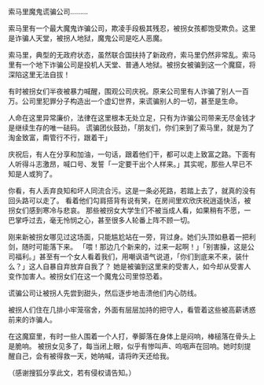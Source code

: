 索马里魔鬼谎骗公司.........

索马里有一个最大魔鬼诈骗公司，欺凌手段极其残忍，被拐女孩都饱受欺负。这里是诈骗人天堂，被拐人地狱，魔鬼公司是吃人恶魔。

索马里，典型的无政府状态，虽然联合国扶持了新政府，索马里仍然非常乱。索马里有一个地下诈骗公司是投机人天堂、普通人地狱。被拐女被骗到这一个魔窟，将深陷这里无法自拔！

有时被拐女们半夜被暴力喊醒，围观公司庆祝。原来公司里有人诈骗了别人一百万。公司里犯罪分子构造出一个虚幻世界，来谎骗别人的一切，甚至是生命。

人命在这里异常廉价，法律在这里根本无处立足，只有为诈骗公司带来无尽金钱才是继续生存的唯一砝码。
谎骗团伙鼓劲，「朋友们，你们来到了索马里，就是为了淘金致富，甭管行不行，跟着干」

庆祝后，有人在分享和加油，一句话，跟着他们干，都可以走上致富之路。下面有人听得斗志激昂，喊口号、发誓「一定要干出个人样来。」其实呢，那些人早已不知是人或狗了。

你看，有人丢弃良知和坏人同流合污。这是一条必死路，若踏上去了，就真的没有回头路可以走了。
看着他们勾肩搭背有说有笑，在房间里欢欣庆祝逍遥快活，被拐女们感到寒冷与悲哀。
那些被拐女大学生们不被当成人看，如果稍有不愿，一巴掌呼过去，毫无怜悯之心，甚至很多人轮番上阵不顾一切。

刚来新被拐女哪见过这场面，只能尴尬站在一旁，背过身。她们头顶如悬着一把利剑，随时可能落下来。
「喂！那边几个新来的，过来一起啊！」「别害臊，这是公司福利。」甚至有一个女人看着我们，用嘲讽语气说道，「你们到底来不来，装什么？」这人自暴自弃放弃自我了？
她是被骗到这里来的受害人，如今却从受害人变作加害人。被拐女们在这一个魔鬼公司里惊恐着。

谎骗公司让被拐人先尝到甜头，然后逐步地击溃他们内心防线。

被拐人们住在几排小牢笼宿舍，外面有层层加持的把守人，看管着这些被高薪诱惑前来的诈骗人。

在这魔窟里，有时一些人围着一个人打，拳脚落在身体上是闷响，棒槌落在骨头上是脆响。
被拐女见多了，每当闭上眼，似乎有惨叫声、呜咽声在回响。她时刻提醒自己，会有被得救一天，她呐喊，请将昨天还给我。

（感谢搜狐分享此文，若有侵权请告知。）
